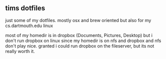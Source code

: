 ## tims dotfiles ##

just some of my dotfiles. mostly osx and brew oriented but
also for my cs.dartmouth.edu linux

most of my homedir is in dropbox (Documents, Pictures, Desktop) but i don't run dropbox on linux
since my homedir is on nfs and dropbox and nfs don't play nice. granted i could run dropbox on the fileserver, but its not really worth it.  

